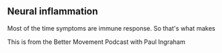 ## Neural inflammation

Most of the time symptoms are immune response.
So that's what makes

This is from the Better Movement Podcast
with Paul Ingraham